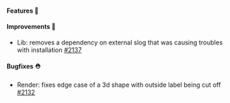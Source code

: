 #### Features 🚀

#### Improvements 🧹

- Lib: removes a dependency on external slog that was causing troubles with installation [#2137](https://github.com/terrastruct/d2/pull/2137)

#### Bugfixes ⛑️

- Render: fixes edge case of a 3d shape with outside label being cut off [#2132](https://github.com/terrastruct/d2/pull/2132)
